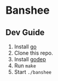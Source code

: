 Banshee
=======

Dev Guide
---------

1. Install [go](https://golang.org/dl/)
2. Clone this repo.
3. Install [godep](https://github.com/tools/godep#install)
4. Run `make`
5. Start `./banshee`
